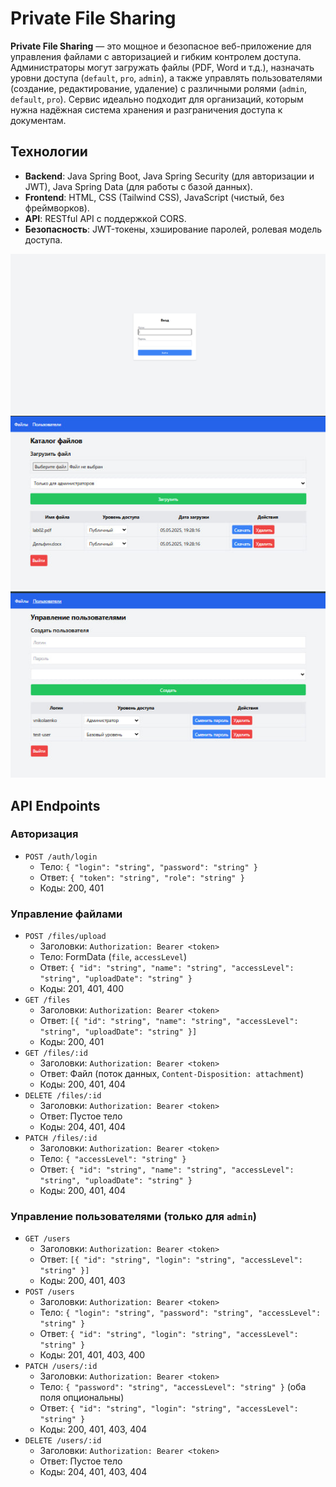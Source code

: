 # Private File Sharing

**Private File Sharing** — это мощное и безопасное веб-приложение для управления файлами с авторизацией и гибким контролем доступа. Администраторы могут загружать файлы (PDF, Word и т.д.), назначать уровни доступа (`default`, `pro`, `admin`), а также управлять пользователями (создание, редактирование, удаление) с различными ролями (`admin`, `default`, `pro`). Сервис идеально подходит для организаций, которым нужна надёжная система хранения и разграничения доступа к документам.

## Технологии
- **Backend**: Java Spring Boot, Java Spring Security (для авторизации и JWT), Java Spring Data (для работы с базой данных).
- **Frontend**: HTML, CSS (Tailwind CSS), JavaScript (чистый, без фреймворков).
- **API**: RESTful API с поддержкой CORS.
- **Безопасность**: JWT-токены, хэширование паролей, ролевая модель доступа.

![Вход](https://github.com/vnikolaenko-dev/PrivateFileSharing/raw/main/screenshots/login.jpg)
![Файлы](https://github.com/vnikolaenko-dev/PrivateFileSharing/raw/main/screenshots/files.jpg)
![Пользователи](https://github.com/vnikolaenko-dev/PrivateFileSharing/raw/main/screenshots/users.jpg)

## API Endpoints

### Авторизация
- `POST /auth/login`
  - Тело: `{ "login": "string", "password": "string" }`
  - Ответ: `{ "token": "string", "role": "string" }`
  - Коды: 200, 401

### Управление файлами
- `POST /files/upload`
  - Заголовки: `Authorization: Bearer <token>`
  - Тело: FormData (`file`, `accessLevel`)
  - Ответ: `{ "id": "string", "name": "string", "accessLevel": "string", "uploadDate": "string" }`
  - Коды: 201, 401, 400
- `GET /files`
  - Заголовки: `Authorization: Bearer <token>`
  - Ответ: `[{ "id": "string", "name": "string", "accessLevel": "string", "uploadDate": "string" }]`
  - Коды: 200, 401
- `GET /files/:id`
  - Заголовки: `Authorization: Bearer <token>`
  - Ответ: Файл (поток данных, `Content-Disposition: attachment`)
  - Коды: 200, 401, 404
- `DELETE /files/:id`
  - Заголовки: `Authorization: Bearer <token>`
  - Ответ: Пустое тело
  - Коды: 204, 401, 404
- `PATCH /files/:id`
  - Заголовки: `Authorization: Bearer <token>`
  - Тело: `{ "accessLevel": "string" }`
  - Ответ: `{ "id": "string", "name": "string", "accessLevel": "string", "uploadDate": "string" }`
  - Коды: 200, 401, 404

### Управление пользователями (только для `admin`)
- `GET /users`
  - Заголовки: `Authorization: Bearer <token>`
  - Ответ: `[{ "id": "string", "login": "string", "accessLevel": "string" }]`
  - Коды: 200, 401, 403
- `POST /users`
  - Заголовки: `Authorization: Bearer <token>`
  - Тело: `{ "login": "string", "password": "string", "accessLevel": "string" }`
  - Ответ: `{ "id": "string", "login": "string", "accessLevel": "string" }`
  - Коды: 201, 401, 403, 400
- `PATCH /users/:id`
  - Заголовки: `Authorization: Bearer <token>`
  - Тело: `{ "password": "string", "accessLevel": "string" }` (оба поля опциональны)
  - Ответ: `{ "id": "string", "login": "string", "accessLevel": "string" }`
  - Коды: 200, 401, 403, 404
- `DELETE /users/:id`
  - Заголовки: `Authorization: Bearer <token>`
  - Ответ: Пустое тело
  - Коды: 204, 401, 403, 404

